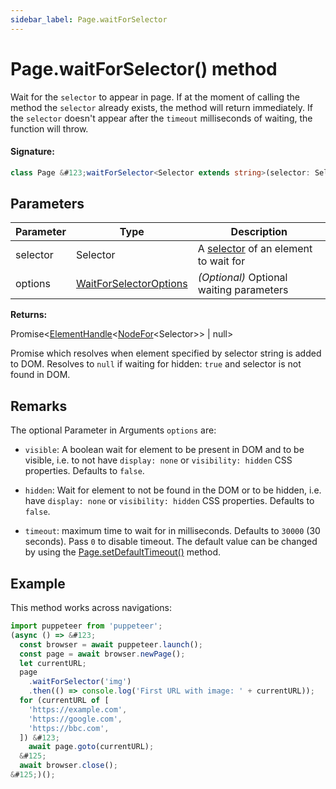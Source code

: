 ```yaml
---
sidebar_label: Page.waitForSelector
---
```


# Page.waitForSelector() method

Wait for the `selector` to appear in page. If at the moment of calling the method the `selector` already exists, the method will return immediately. If the `selector` doesn't appear after the `timeout` milliseconds of waiting, the function will throw.

#### Signature:

```typescript
class Page &#123;waitForSelector<Selector extends string>(selector: Selector, options?: WaitForSelectorOptions): Promise<ElementHandle<NodeFor<Selector>> | null>;&#125;
```

## Parameters

| Parameter | Type                                                            | Description                                                                                            |
| --------- | --------------------------------------------------------------- | ------------------------------------------------------------------------------------------------------ |
| selector  | Selector                                                        | A [selector](https://developer.mozilla.org/en-US/docs/Web/CSS/CSS_Selectors) of an element to wait for |
| options   | [WaitForSelectorOptions](./puppeteer.waitforselectoroptions.md) | _(Optional)_ Optional waiting parameters                                                               |

**Returns:**

Promise&lt;[ElementHandle](./puppeteer.elementhandle.md)&lt;[NodeFor](./puppeteer.nodefor.md)&lt;Selector&gt;&gt; \| null&gt;

Promise which resolves when element specified by selector string is added to DOM. Resolves to `null` if waiting for hidden: `true` and selector is not found in DOM.

## Remarks

The optional Parameter in Arguments `options` are:

- `visible`: A boolean wait for element to be present in DOM and to be visible, i.e. to not have `display: none` or `visibility: hidden` CSS properties. Defaults to `false`.

- `hidden`: Wait for element to not be found in the DOM or to be hidden, i.e. have `display: none` or `visibility: hidden` CSS properties. Defaults to `false`.

- `timeout`: maximum time to wait for in milliseconds. Defaults to `30000` (30 seconds). Pass `0` to disable timeout. The default value can be changed by using the [Page.setDefaultTimeout()](./puppeteer.page.setdefaulttimeout.md) method.

## Example

This method works across navigations:

```ts
import puppeteer from 'puppeteer';
(async () => &#123;
  const browser = await puppeteer.launch();
  const page = await browser.newPage();
  let currentURL;
  page
    .waitForSelector('img')
    .then(() => console.log('First URL with image: ' + currentURL));
  for (currentURL of [
    'https://example.com',
    'https://google.com',
    'https://bbc.com',
  ]) &#123;
    await page.goto(currentURL);
  &#125;
  await browser.close();
&#125;)();
```
